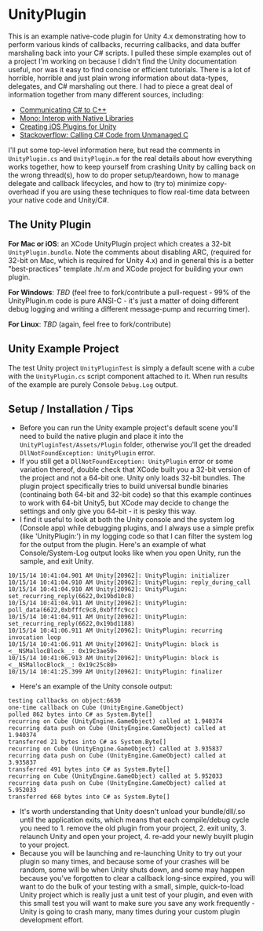 UnityPlugin
===========

This is an example native-code plugin for Unity 4.x demonstrating how to perform various kinds of callbacks, recurring callbacks, and data buffer marshaling back into your C# scripts. I pulled these simple examples out of a project I'm working on because I didn't find the Unity documentation useful, nor was it easy to find concise or efficient tutorials. There is a lot of horrible, horrible and just plain wrong information about data-types, delegates, and C# marshaling out there. I had to piece a great deal of information together from many different sources, including:

 - [Communicating C# to C++](http://forum.unity3d.com/threads/communicating-c-with-c.89930/)
 - [Mono: Interop with Native Libraries](http://www.mono-project.com/docs/advanced/pinvoke/)
 - [Creating iOS Plugins for Unity](http://blog.mediarain.com/2013/03/creating-ios-plugins-for-unity/)
 - [Stackoverflow: Calling C# Code from Unmanaged C](http://stackoverflow.com/questions/9731990/calling-c-sharp-code-from-unmanaged-c)
 
I'll put some top-level information here, but read the comments in `UnityPlugin.cs` and `UnityPlugin.m` for the real details about how everything works together, how to keep yourself from crashing Unity by calling back on the wrong thread(s), how to do proper setup/teardown, how to manage delegate and callback lifecycles, and how to (try to) minimize copy-overhead if you are using these techniques to flow real-time data between your native code and Unity/C#.


The Unity Plugin
---
 **For Mac or iOS**: an XCode UnityPlugin project which creates a 32-bit `UnityPlugin.bundle`. Note the comments about disabling ARC, (required for 32-bit on Mac, which is required for Unity 4.x) and in general this is a better "best-practices" template .h/.m and XCode project for building your own plugin.

 **For Windows**: _TBD_ (feel free to fork/contribute a pull-request - 99% of the UnityPlugin.m code is pure ANSI-C - it's just a matter of doing different debug logging and writing a different message-pump and recurring timer).
 
 **For Linux**: _TBD_ (again, feel free to fork/contribute)

Unity Example Project
---
The test Unity project `UnityPluginTest` is simply a default scene with a cube with the `UnityPlugin.cs` script component attached to it. When run results of the example are purely Console `Debug.Log` output.

Setup / Installation / Tips
---
 - Before you can run the Unity example project's default scene you'll need to build the native plugin and place it into the `UnityPluginTest/Assets/Plugin` folder, otherwise you'll get the dreaded `DllNotFoundException: UnityPlugin` error.
 - If you still get a `DllNotFoundException: UnityPlugin` error or some variation thereof, double check that XCode built you a 32-bit version of the project and not a 64-bit one. Unity only loads 32-bit bundles. The plugin project specifically tries to build universal bundle binaries (continaing both 64-bit and 32-bit code) so that this example continues to work with 64-bit Unity5, but XCode may decide to change the settings and only give you 64-bit - it is pesky this way.
 - I find it useful to look at both the Unity console and the system log (Console app) while debugging plugins, and I always use a simple prefix (like 'UnityPlugin:') in my logging code so that I can filter the system log for the output from the plugin. Here's an example of what Console/System-Log output looks like when you open Unity, run the sample, and exit Unity.

```
10/15/14 10:41:04.901 AM Unity[20962]: UnityPlugin: initializer
10/15/14 10:41:04.910 AM Unity[20962]: UnityPlugin: reply_during_call
10/15/14 10:41:04.910 AM Unity[20962]: UnityPlugin: set_recurring_reply(6622,0x19bd10c8)
10/15/14 10:41:04.911 AM Unity[20962]: UnityPlugin: poll_data(6622,0xbfffc9c8,0xbfffc9cc)
10/15/14 10:41:04.911 AM Unity[20962]: UnityPlugin: set_recurring_reply(6622,0x19bd1188)
10/15/14 10:41:06.911 AM Unity[20962]: UnityPlugin: recurring invocation loop
10/15/14 10:41:06.911 AM Unity[20962]: UnityPlugin: block is <__NSMallocBlock__: 0x19c3ae50>
10/15/14 10:41:06.913 AM Unity[20962]: UnityPlugin: block is <__NSMallocBlock__: 0x19c25c80>
10/15/14 10:41:25.399 AM Unity[20962]: UnityPlugin: finalizer
```

 - Here's an example of the Unity console output:
 
```
testing callbacks on object:6630
one-time callback on Cube (UnityEngine.GameObject)
polled 862 bytes into C# as System.Byte[]
recurring on Cube (UnityEngine.GameObject) called at 1.940374
recurring data push on Cube (UnityEngine.GameObject) called at 1.940374
transferred 21 bytes into C# as System.Byte[]
recurring on Cube (UnityEngine.GameObject) called at 3.935837
recurring data push on Cube (UnityEngine.GameObject) called at 3.935837
transferred 491 bytes into C# as System.Byte[]
recurring on Cube (UnityEngine.GameObject) called at 5.952033
recurring data push on Cube (UnityEngine.GameObject) called at 5.952033
transferred 668 bytes into C# as System.Byte[]
```
 
 - It's worth understanding that Unity doesn't unload your bundle/dll/.so until the application exits, which means that each compile/debug cycle you need to 1. remove the old plugin from your project, 2. exit unity, 3. relaunch Unity and open your project, 4. re-add your newly buyilt plugin to your project.
 - Because you will be launching and re-launching Unity to try out your plugin so many times, and because some of your crashes will be random, some will be when Unity shuts down, and some may happen because you've forgotten to clear a callback long-since expired, you will want to do the bulk of your testing with a small, simple, quick-to-load Unity project which is really just a unit test of your plugin, and even with this small test you will want to make sure you save any work frequently - Unity is going to crash many, many times during your custom plugin development effort.

